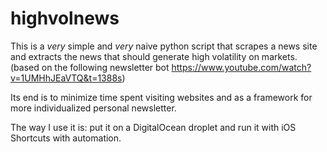 # highvolnews

This is a *very* simple and *very* naive python script that scrapes a news site and extracts the news that should generate high volatility on markets. (based on the following newsletter bot https://www.youtube.com/watch?v=1UMHhJEaVTQ&t=1388s)

Its end is to minimize time spent visiting websites and as a framework for more individualized personal newsletter.

The way I use it is: put it on a DigitalOcean droplet and run it with iOS Shortcuts with automation.
